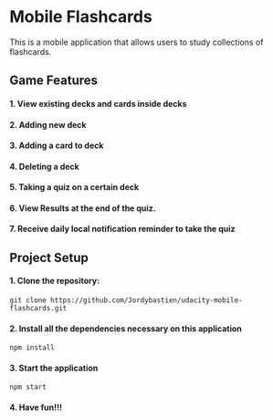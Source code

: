 # Mobile Flashcards

This is a mobile application that allows users to study collections of flashcards.


## Game Features

#### 1. View existing decks and cards inside decks
#### 2. Adding new deck
#### 3. Adding a card to deck
#### 4. Deleting a deck
#### 5. Taking a quiz on a certain deck
#### 6. View Results at the end of the quiz.
#### 7. Receive daily local notification reminder to take the quiz


## Project Setup

#### 1. Clone the repository:
`git clone https://github.com/Jordybastien/udacity-mobile-flashcards.git`

#### 2. Install all the dependencies necessary on this application
`npm install`

#### 3. Start the application
`npm start`

#### 4. Have fun!!!
 





